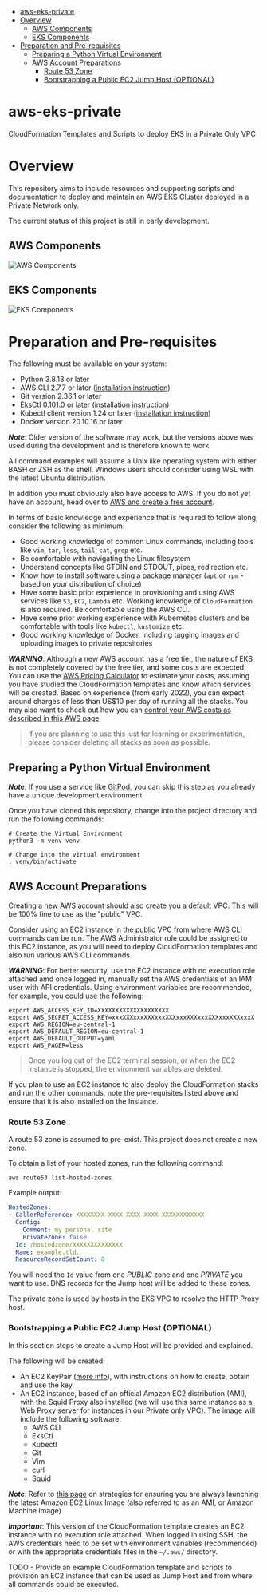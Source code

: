 
- [aws-eks-private](#aws-eks-private)
- [Overview](#overview)
  - [AWS Components](#aws-components)
  - [EKS Components](#eks-components)
- [Preparation and Pre-requisites](#preparation-and-pre-requisites)
  - [Preparing a Python Virtual Environment](#preparing-a-python-virtual-environment)
  - [AWS Account Preparations](#aws-account-preparations)
    - [Route 53 Zone](#route-53-zone)
    - [Bootstrapping a Public EC2 Jump Host (OPTIONAL)](#bootstrapping-a-public-ec2-jump-host-optional)

# aws-eks-private

CloudFormation Templates and Scripts to deploy EKS in a Private Only VPC

# Overview

This repository aims to include resources and supporting scripts and documentation to deploy and maintain an AWS EKS Cluster deployed in a Private Network only.

The current status of this project is still in early development.

## AWS Components

![AWS Components](implementation-diagram-aws-components.png)

## EKS Components

![EKS Components](implementation-diagram-eks-components.png)

# Preparation and Pre-requisites

The following must be available on your system:

* Python 3.8.13 or later
* AWS CLI 2.7.7 or later ([installation instruction](https://docs.aws.amazon.com/cli/latest/userguide/getting-started-install.html))
* Git version 2.36.1 or later
* EksCtl 0.101.0 or later ([installation instruction](https://docs.aws.amazon.com/eks/latest/userguide/eksctl.html))
* Kubectl client version 1.24 or later ([installation instruction](https://kubernetes.io/docs/tasks/tools/install-kubectl-linux/))
* Docker version 20.10.16 or later

_**Note**_: Older version of the software may work, but the versions above was used during the development and is therefore known to work

All command examples will assume a Unix like operating system with either BASH or ZSH as the shell. Windows users should consider using WSL with the latest Ubuntu distribution.

In addition you must obviously also have access to AWS. If you do not yet have an account, head over to [AWS and create a free account](https://aws.amazon.com/free/).

In terms of basic knowledge and experience that is required to follow along, consider the following as minimum:

* Good working knowledge of common Linux commands, including tools like `vim`, `tar`, `less`, `tail`, `cat`, `grep` etc. 
* Be comfortable with navigating the Linux filesystem
* Understand concepts like STDIN and STDOUT, pipes, redirection etc.
* Know how to install software using a package manager (`apt` or `rpm` - based on your distribution of choice)
* Have some basic prior experience in provisioning and using AWS services like `S3`, `EC2`, `Lambda` etc. Working knowledge of `CloudFormation` is also required. Be comfortable using the AWS CLI.
* Have some prior working experience with Kubernetes clusters and be comfortable with tools like `kubectl`, `kustomize` etc.
* Good working knowledge of Docker, including tagging images and uploading images to private repositories

_**WARNING**_: Although a new AWS account has a free tier, the nature of EKS is not completely covered by the free tier, and some costs are expected. You can use the [AWS Pricing Calculator](https://calculator.aws/#/) to estimate your costs, assuming you have studied the CloudFormation templates and know which services will be created. Based on experience (from early 2022), you can expect around charges of less than US$10 per day of running all the stacks. You may also want to check out how you can [control your AWS costs as described in this AWS page](https://aws.amazon.com/getting-started/hands-on/control-your-costs-free-tier-budgets/)

> If you are planning to use this just for learning or experimentation, please consider deleting all stacks as soon as possible.

## Preparing a Python Virtual Environment

_**Note**_: If you use a service like [GitPod](https://gitpod.io/), you can skip this step as you already have a unique development environment.

Once you have cloned this repository, change into the project directory and run the following commands:

```shell
# Create the Virtual Environment
python3 -m venv venv

# Change into the virtual environment
. venv/bin/activate
```

## AWS Account Preparations

Creating a new AWS account should also create you a default VPC. This will be 100% fine to use as the "public" VPC.

Consider using an EC2 instance in the public VPC from where AWS CLI commands can be run. The AWS Administrator role could be assigned to this EC2 instance, as you will need to deploy CloudFormation templates and also run various AWS CLI commands. 

_**WARNING**_: For better security, use the EC2 instance with no execution role attached amd once logged in, manually set the AWS credentials of an IAM user with API credentials. Using environment variables are recommended, for example, you could use the following:

```shell
export AWS_ACCESS_KEY_ID=XXXXXXXXXXXXXXXXXXXX
export AWS_SECRET_ACCESS_KEY=xxxXXXxxxXXXxxxXXXxxxXXXxxxXXXxxxXXXxxxX
export AWS_REGION=eu-central-1
export AWS_DEFAULT_REGION=eu-central-1
export AWS_DEFAULT_OUTPUT=yaml
export AWS_PAGER=less
```

> Once you log out of the EC2 terminal session, or when the EC2 instance is stopped, the environment variables are deleted.

If you plan to use an EC2 instance to also deploy the CloudFormation stacks and run the other commands, note the pre-requisites listed above and ensure that it is also installed on the Instance.

### Route 53 Zone

A route 53 zone is assumed to pre-exist. This project does not create a new zone.

To obtain a list of your hosted zones, run the following command:

```shell
aws route53 list-hosted-zones
```

Example output:

```yaml
HostedZones:
- CallerReference: XXXXXXXX-XXXX-XXXX-XXXX-XXXXXXXXXXXX
  Config:
    Comment: my personal site
    PrivateZone: false
  Id: /hostedzone/XXXXXXXXXXXXXX
  Name: example.tld.
  ResourceRecordSetCount: 8
```

You will need the `Id` value from one _PUBLIC_ zone and one _PRIVATE_ you want to use. DNS records for the Jump host will be added to these zones.

The private zone is used by hosts in the EKS VPC to resolve the HTTP Proxy host.

### Bootstrapping a Public EC2 Jump Host (OPTIONAL)

In this section steps to create a Jump Host will be provided and explained.

The following will be created:

* An EC2 KeyPair ([more info](https://docs.aws.amazon.com/AWSEC2/latest/UserGuide/ec2-key-pairs.html)), with instructions on how to create, obtain and use the key.
* An EC2 instance, based of an official Amazon EC2 distribution (AMI), with the Squid Proxy also installed (we will use this same instance as a Web Proxy server for instances in our Private only VPC). The image will include the following software:
  * AWS CLI
  * EksCtl
  * Kubectl
  * Git
  * Vim
  * curl
  * Squid

_**Note**_: Refer to [this page](https://aws.amazon.com/blogs/compute/query-for-the-latest-amazon-linux-ami-ids-using-aws-systems-manager-parameter-store/) on strategies for ensuring you are always launching the latest Amazon EC2 Linux Image (also referred to as an AMI, or Amazon Machine Image)

_**Important**_: This version of the CloudFormation template creates an EC2 instance with no execution role attached. When logged in using SSH, the AWS credentials need to be set with environment variables (recommended) or with the appropriate credentials files in the `~/.aws/` directory.

TODO - Provide an example CloudFormation template and scripts to provision an EC2 instance that can be used as Jump Host and from where all commands could be executed.
